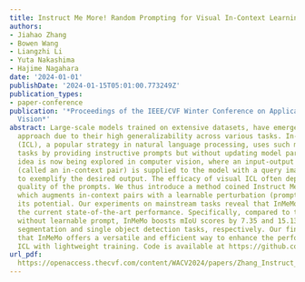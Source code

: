 ```yaml
---
title: Instruct Me More! Random Prompting for Visual In-Context Learning
authors:
- Jiahao Zhang
- Bowen Wang
- Liangzhi Li
- Yuta Nakashima
- Hajime Nagahara
date: '2024-01-01'
publishDate: '2024-01-15T05:01:00.773249Z'
publication_types:
- paper-conference
publication: '*Proceedings of the IEEE/CVF Winter Conference on Applications of Computer
  Vision*'
abstract: Large-scale models trained on extensive datasets, have emerged as the preferred
  approach due to their high generalizability across various tasks. In-context learning
  (ICL), a popular strategy in natural language processing, uses such models for different
  tasks by providing instructive prompts but without updating model parameters. This
  idea is now being explored in computer vision, where an input-output image pair
  (called an in-context pair) is supplied to the model with a query image as a prompt
  to exemplify the desired output. The efficacy of visual ICL often depends on the
  quality of the prompts. We thus introduce a method coined Instruct Me More (InMeMo),
  which augments in-context pairs with a learnable perturbation (prompt), to explore
  its potential. Our experiments on mainstream tasks reveal that InMeMo surpasses
  the current state-of-the-art performance. Specifically, compared to the baseline
  without learnable prompt, InMeMo boosts mIoU scores by 7.35 and 15.13 for foreground
  segmentation and single object detection tasks, respectively. Our findings suggest
  that InMeMo offers a versatile and efficient way to enhance the performance of visual
  ICL with lightweight training. Code is available at https://github.com/Jackieam/InMeMo.
url_pdf: 
  https://openaccess.thecvf.com/content/WACV2024/papers/Zhang_Instruct_Me_More_Random_Prompting_for_Visual_In-Context_Learning_WACV_2024_paper.pdf
---
```

